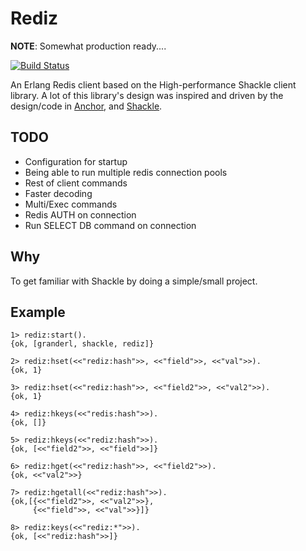 # Rediz
**NOTE**: Somewhat production ready....

[![Build Status](https://travis-ci.org/shezarkhani/rediz.svg?branch=master)](https://travis-ci.org/shezarkhani/rediz)

An Erlang Redis client based on the High-performance Shackle client library.
A lot of this library's design was inspired and driven by the design/code in [Anchor](https://github.com/lpgauth/anchor), 
and [Shackle](https://github.com/lpgauth/shackle).

## TODO
* Configuration for startup
* Being able to run multiple redis connection pools
* Rest of client commands
* Faster decoding
* Multi/Exec commands
* Redis AUTH on connection
* Run SELECT DB command on connection

## Why
To get familiar with Shackle by doing a simple/small project.

## Example
```
1> rediz:start().
{ok, [granderl, shackle, rediz]}

2> rediz:hset(<<"rediz:hash">>, <<"field">>, <<"val">>).
{ok, 1}

3> rediz:hset(<<"rediz:hash">>, <<"field2">>, <<"val2">>).
{ok, 1}

4> rediz:hkeys(<<"redis:hash">>).
{ok, []}

5> rediz:hkeys(<<"rediz:hash">>).
{ok, [<<"field2">>, <<"field">>]}

6> rediz:hget(<<"rediz:hash">>, <<"field2">>).
{ok, <<"val2">>}

7> rediz:hgetall(<<"rediz:hash">>).
{ok,[{<<"field2">>, <<"val2">>},
     {<<"field">>, <<"val">>}]}

8> rediz:keys(<<"rediz:*">>).
{ok, [<<"rediz:hash">>]}
```